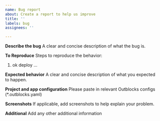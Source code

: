 ```yaml
---
name: Bug report
about: Create a report to help us improve
title: ''
labels: bug
assignees: ''

---
```


**Describe the bug**
A clear and concise description of what the bug is.

**To Reproduce**
Steps to reproduce the behavior:
1. ok deploy ...

**Expected behavior**
A clear and concise description of what you expected to happen.

**Project and app configuration**
Please paste in relevant Outblocks configs (*.outblocks.yaml)

**Screenshots**
If applicable, add screenshots to help explain your problem.

**Additional**
Add any other additional information
